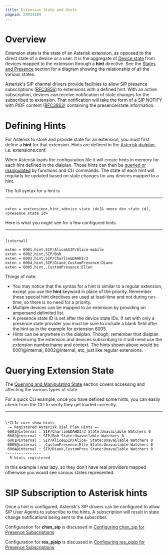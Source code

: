 ```yaml
---
title: Extension State and Hints
pageid: 28934189
---
```


Overview
========

Extension state is the state of an Asterisk extension, as opposed to the direct state of a device or a user. It is the aggregate of [Device state](/Fundamentals/Key-Concepts/States-and-Presence/Device-State) from devices mapped to the extension through a **hint** directive. See the [States and Presence](/Fundamentals/Key-Concepts/States-and-Presence) section for a diagram showing the relationship of all the various states.

Asterisk's SIP channel drivers provide facilities to allow SIP presence subscriptions ([RFC3856](http://www.ietf.org/rfc/rfc3856.txt)) to extensions with a defined hint. With an active subscription, devices can receive notification of state changes for the subscribed to extension. That notification will take the form of a SIP NOTIFY with PIDF content ([RFC3863](http://www.ietf.org/rfc/rfc3863.txt)) containing the presence/state information.

Defining Hints
==============

For Asterisk to store and provide state for an extension, you must first define a **hint** for that extension. Hints are defined in the [Asterisk dialplan](/Configuration/Dialplan), i.e. extensions.conf.

When Asterisk loads the configuration file it will create hints in memory for each hint defined in the dialplan. Those hints can then be [queried or manipulated](/Fundamentals/Key-Concepts/States-and-Presence/Querying-and-Manipulating-State) by functions and CLI commands. The state of each hint will regularly be updated based on state changes for any devices mapped to a hint.

The full syntax for a hint is




---

  
  


```

exten = <extension>,hint,<device state id>[& <more dev state id],<presence state id>

```


Here is what you might see for a few configured hints.




---

  
  


```

[internal]

exten = 6001,hint,SIP/Alice&SIP/Alice-mobile
exten = 6002,hint,SIP/Bob
exten = 6003,hint,SIP/Charlie&DAHDI/3
exten = 6004,hint,SIP/Diane,CustomPresence:Diane
exten = 6005,hint,,CustomPresence:Ellen

```


Things of note:

* You may notice that the syntax for a hint is similar to a regular extension, except you use the **hint** keyword in place of the priority. Remember these special hint directives are used at load-time and not during run-time, so there is no need for a priority.
* Multiple devices can be mapped to an extension by providing an ampersand delimited list.
* A presence state ID is set after the device state IDs. If set with only a presence state provider you must be sure to include a blank field after the hint as in the example for extension 6005.
* Hints can be anywhere in the dialplan. Though, remember that dialplan referencing the extension and devices subscribing to it will need use the extension number/name and context. The hints shown above would be 6001@internal, 6002@internal, etc, just like regular extensions.

Querying Extension State
========================

The [Querying and Manipulating State](/Fundamentals/Key-Concepts/States-and-Presence/Querying-and-Manipulating-State) section covers accessing and affecting the various types of state.

For a quick CLI example, once you have defined some hints, you can easily check from the CLI to verify they get loaded correctly.




---

  
  


```

\*CLI> core show hints
 -= Registered Asterisk Dial Plan Hints =-
 6003@internal : SIP/Charlie&DAHDI/3 State:Unavailable Watchers 0
 6002@internal : SIP/Bob State:Unavailable Watchers 0
 6001@internal : SIP/Alice&SIP/Alice- State:Unavailable Watchers 0
 6005@internal : ,CustomPresence:Elle State:Unavailable Watchers 0
 6004@internal : SIP/Diane,CustomPres State:Unavailable Watchers 0
----------------
- 5 hints registered

```


In this example I was lazy, so they don't have real providers mapped otherwise you would see various states represented.

SIP Subscription to Asterisk hints
==================================

Once a hint is configured, Asterisk's SIP drivers can be configured to allow SIP User Agents to subscribe to the hints. A subscription will result in state change notifications being sent to the subscriber.

Configuration for **chan_sip** is discussed in [Configuring chan_sip for Presence Subscriptions](/Configuration/Channel-Drivers/SIP/Configuring-chan_sip/Configuring-chan_sip-for-Presence-Subscriptions)

Configuration for **res_pjsip** is discussed in [Configuring res_pjsip for Presence Subscriptions](/Configuration/Channel-Drivers/SIP/Configuring-res_pjsip/Configuring-res_pjsip-for-Presence-Subscriptions)

 

